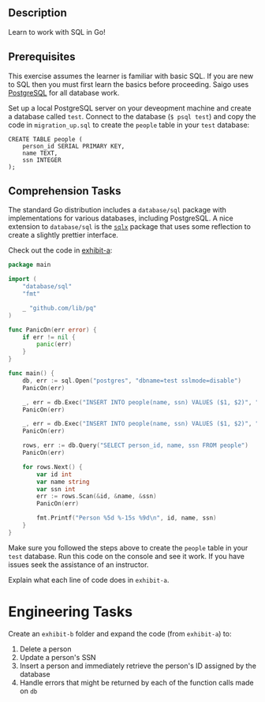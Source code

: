 ## Description
Learn to work with SQL in Go!

## Prerequisites
This exercise assumes the learner is familiar with basic SQL. If you are new to SQL then you must first
learn the basics before proceeding. Saigo uses [PostgreSQL](http://www.tutorialspoint.com/postgresql/) for all database work.

Set up a local PostgreSQL server on your deveopment machine and create a database called `test`. Connect to the database
(`$ psql test`) and copy the code in `migration_up.sql` to create the `people` table in your `test` database:

```
CREATE TABLE people (
    person_id SERIAL PRIMARY KEY,
    name TEXT,
    ssn INTEGER
);
```

## Comprehension Tasks

The standard Go distribution includes a `database/sql` package with implementations for various databases, including PostgreSQL.
A nice extension to `database/sql` is the [`sqlx`](github.com/jmoiron/sqlx) package that uses some reflection to create a slightly
prettier interface.

Check out the code in [exhibit-a]():

```go
package main

import (
	"database/sql"
	"fmt"

	_ "github.com/lib/pq"
)

func PanicOn(err error) {
	if err != nil {
		panic(err)
	}
}

func main() {
	db, err := sql.Open("postgres", "dbname=test sslmode=disable")
	PanicOn(err)

	_, err = db.Exec("INSERT INTO people(name, ssn) VALUES ($1, $2)", "Bruce Leroy", 111223333)
	PanicOn(err)

	_, err = db.Exec("INSERT INTO people(name, ssn) VALUES ($1, $2)", "Sho 'Nuff", 444556666)
	PanicOn(err)

	rows, err := db.Query("SELECT person_id, name, ssn FROM people")
	PanicOn(err)

	for rows.Next() {
		var id int
		var name string
		var ssn int
		err := rows.Scan(&id, &name, &ssn)
		PanicOn(err)

		fmt.Printf("Person %5d %-15s %9d\n", id, name, ssn)
	}
}
```

Make sure you followed the steps above to create the `people` table in your `test` database. Run this code on the console
and see it work. If you have issues seek the assistance of an instructor.

Explain what each line of code does in `exhibit-a`.

# Engineering Tasks

Create an `exhibit-b` folder and expand the code (from `exhibit-a`) to:

1. Delete a person
1. Update a person's SSN
1. Insert a person and immediately retrieve the person's ID assigned by the database
1. Handle errors that might be returned by each of the function calls made on `db`
